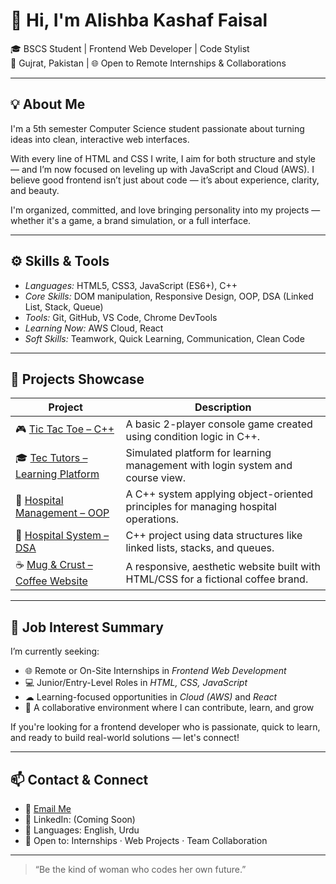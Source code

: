 # 👋 Hi, I'm Alishba Kashaf Faisal

🎓 BSCS Student | Frontend Web Developer | Code Stylist  
📍 Gujrat, Pakistan | 🌐 Open to Remote Internships & Collaborations

---

## 💡 About Me

I'm a 5th semester Computer Science student passionate about turning ideas into clean, interactive web interfaces.

With every line of HTML and CSS I write, I aim for both structure and style — and I’m now focused on leveling up with JavaScript and Cloud (AWS). I believe good frontend isn’t just about code — it’s about experience, clarity, and beauty.

I'm organized, committed, and love bringing personality into my projects — whether it's a game, a brand simulation, or a full interface.

---

## ⚙ Skills & Tools

- *Languages:* HTML5, CSS3, JavaScript (ES6+), C++  
- *Core Skills:* DOM manipulation, Responsive Design, OOP, DSA (Linked List, Stack, Queue)  
- *Tools:* Git, GitHub, VS Code, Chrome DevTools  
- *Learning Now:* AWS Cloud, React  
- *Soft Skills:* Teamwork, Quick Learning, Communication, Clean Code

---

## 🔨 Projects Showcase

| Project | Description |
|--------|-------------|
| 🎮 [Tic Tac Toe – C++](https://github.com/akf-code-zone/tic-tac-toe-cpp) | A basic 2-player console game created using condition logic in C++. |
| 🎓 [Tec Tutors – Learning Platform](https://github.com/akf-code-zone/tec-tutors-oop-cpp) | Simulated platform for learning management with login system and course view. |
| 🏥 [Hospital Management – OOP](https://github.com/akf-code-zone/hospital-management-system) | A C++ system applying object-oriented principles for managing hospital operations. |
| 🔗 [Hospital System – DSA](https://github.com/akf-code-zone/hospital-management-system-dsa) | C++ project using data structures like linked lists, stacks, and queues. |
| ☕ [Mug & Crust – Coffee Website](https://github.com/akf-code-zone/mug-and-crust) | A responsive, aesthetic website built with HTML/CSS for a fictional coffee brand. |

---

## 💼 Job Interest Summary

I’m currently seeking:

- 🌐 Remote or On-Site Internships in *Frontend Web Development*
- 💻 Junior/Entry-Level Roles in *HTML, CSS, JavaScript*
- ☁ Learning-focused opportunities in *Cloud (AWS)* and *React*
- 🤝 A collaborative environment where I can contribute, learn, and grow

If you're looking for a frontend developer who is passionate, quick to learn, and ready to build real-world solutions — let's connect!

---

## 📫 Contact & Connect

- 📧 [Email Me](mailto:alishbakashaffaisal@gmail.com)  
- 💼 LinkedIn: (Coming Soon)  
- 🧠 Languages: English, Urdu  
- 🤝 Open to: Internships · Web Projects · Team Collaboration

---

> “Be the kind of woman who codes her own future.”
